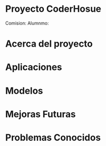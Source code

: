# Proyecto CoderHosue

Comision:
Alumnmo:

# Acerca del proyecto

# Aplicaciones

# Modelos

# Mejoras Futuras

# Problemas Conocidos